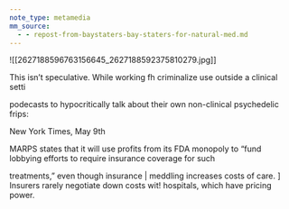 ```yaml
---
note_type: metamedia
mm_source:
  - - repost-from-baystaters-bay-staters-for-natural-med.md
---
```


![[2627188596763156645_2627188592375810279.jpg]]

This isn’t speculative. While working fh
criminalize use outside a clinical setti

podecasts to hypocritically talk about
their own non-clinical psychedelic frips:

New York Times, May 9th

MARPS states that it will use profits from its
FDA monopoly to “fund lobbying efforts
to require insurance coverage for such

treatments,” even though insurance |
meddling increases costs of care. ]
Insurers rarely negotiate down costs wit!
hospitals, which have pricing power.


